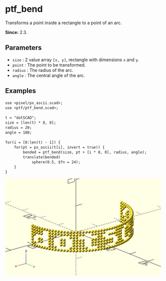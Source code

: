 # ptf_bend

Transforms a point inside a rectangle to a point of an arc.

**Since:** 2.3.

## Parameters

- `size` : 2 value array `[x, y]`, rectangle with dimensions `x` and `y`.
- `point` : The point to be transformed.
- `radius` : The radius of the arc.
- `angle` : The central angle of the arc.

## Examples

    use <pixel/px_ascii.scad>;
    use <ptf/ptf_bend.scad>;

    t = "dotSCAD";
    size = [len(t) * 8, 8];
    radius = 20;
    angle = 180;

    for(i = [0:len(t) - 1]) {
        for(pt = px_ascii(t[i], invert = true)) {
            bended = ptf_bend(size, pt + [i * 8, 0], radius, angle);
            translate(bended)
                sphere(0.5, $fn = 24);
        }
    }

![ptf_bend](images/lib2x-ptf_bend-1.JPG)

